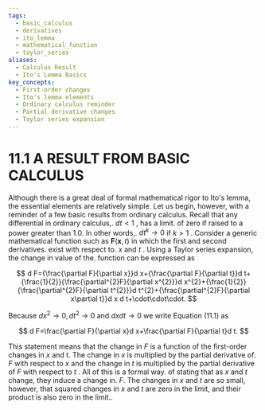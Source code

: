 ```yaml
---
tags:
  - basic_calculus
  - derivatives
  - ito_lemma
  - mathematical_function
  - taylor_series
aliases:
  - Calculus Result
  - Ito's Lemma Basics
key_concepts:
  - First-order changes
  - Ito's lemma elements
  - Ordinary calculus reminder
  - Partial derivative changes
  - Taylor series expansion
---
```


# 11.1 A RESULT FROM BASIC CALCULUS

Although there is a great deal of formal mathematical rigor to Ito's lemma, the essential elements are relatively simple. Let us begin, however, with a reminder of a few basic results from ordinary calculus. Recall that any differential in ordinary calculus,. $d t<1$ , has a limit. of zero if raised to a power greater than 1.0. In other words,. $d t^{k}\to0$ if $k>1$ . Consider a generic mathematical function such as $\boldsymbol{F}(\boldsymbol{x},t)$ in which the first and second derivatives. exist with respect to. $x$ and $t$ . Using a Taylor series expansion, the change in value of the. function can be expressed as

$$
d F={\frac{\partial F}{\partial x}}d x+{\frac{\partial F}{\partial t}}d t+{\frac{1}{2}}{\frac{\partial^{2}F}{\partial x^{2}}}d x^{2}+{\frac{1}{2}}{\frac{\partial^{2}F}{\partial t^{2}}}d t^{2}+{\frac{\partial^{2}F}{\partial x\partial t}}d x d t+\cdot\cdot\cdot.
$$

Because $d x^{2}\rightarrow0,d t^{2}\rightarrow0$ and $d x d t\to0$ we write Equation (11.1) as

$$
d F=\frac{\partial F}{\partial x}d x+\frac{\partial F}{\partial t}d t.
$$

This statement means that the change in $F$ is a function of the first-order changes in $x$ and t. The change in $x$ is multiplied by the partial derivative of. $F$ with respect to $x$ and the change in $t$ is multiplied by the partial derivative of $F$ with respect to $t$ . All of this is a formal way. of stating that as $x$ and $t$ change, they induce a change in. $F.$ The changes in $x$ and $t$ are so small, however, that squared changes in $x$ and $t$ are zero in the limit, and their product is also zero in the limit..
